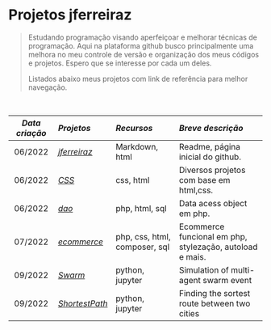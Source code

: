 <h1> Projetos jferreiraz</h1>


> Estudando programação visando aperfeiçoar e melhorar técnicas de programação. Aqui na plataforma github busco principalmente uma melhora no meu controle de versão e organização dos meus códigos e projetos. Espero que se interesse por cada um deles.<br>
> 
> Listados abaixo meus projetos com link de referência para melhor navegação.<br>

<br>

*Data criação*|                             *Projetos*                                         | *Recursos*     | *Breve descrição* 
:--------:   | :--------                                                                       | :------        |:-----
06/2022      |<a href="https://github.com/jferreiraz/jferreiraz">_jferreiraz_     |Markdown, html               |Readme, página inicial do github.
06/2022      |<a href="https://github.com/jferreiraz/CSS">_CSS_                   |css, html                    |Diversos projetos com base em html,css.
06/2022      |<a href="https://github.com/jferreiraz/dao">_dao_                   |php, html, sql               |Data acess object em php.
07/2022      |<a href="https://github.com/jferreiraz/ecommerce">_ecommerce_       |php, css, html, composer, sql|Ecommerce funcional em php, stylezação, autoload e mais.
09/2022      |<a href="https://github.com/jferreiraz/Swarm">_Swarm_               |python, jupyter              |Simulation of multi-agent swarm event
09/2022      |<a href="https://github.com/jferreiraz/ShortestPath">_ShortestPath_ |python, jupyter              |Finding the sortest route between two cities
                  
